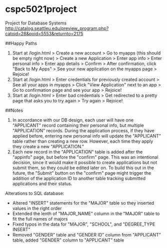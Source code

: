 # cspc5021project
Project for Database Systems http://catalog.seattleu.edu/preview_program.php?catoid=28&poid=5553&returnto=2175

##Happy Paths
1. Start at /login.html > Create a new account > Go to myapps (this should be empty right now) > Create a new Application > Enter app info > Enter personal info > Enter app details > Confirm > After confirmation, click "Back to My Apps" > See your new application on the myapps page > Rejoice!
2. Start at /login.html > Enter credentials for previously created account > See all your apps in myapps > Click "View Application" next to an app > Go to confirmation page and see your app > Rejoice!
3. Start at /login.html > Enter bad credentials > Get redirected to a pretty page that asks you to try again > Try again > Rejoice!

##Notes
1. In accordance with our DB design, each user will have one "APPLICANT" record containing their personal info, but multiple "APPLICATION" records. During the application process, if they have applied before, entering new personal info will update the "APPLICANT" table rather than creating a new row. However, each time they apply they create a new "APPLICATION."
2. Each new record in the "APPLICATION" table is added after the "appinfo" page, but before the "confirm" page. This was an intentional decision, since it would make it possible to create applications but not submit them, so they could be edited later on. To build this out in the future, the "Submit" button on the "confirm" page might trigger the addition of the application ID to another table tracking submitted applications and their status. 


Alterations to SQL database:
- Altered "INSERT" statements for the "MAJOR" table so they inserted values in the right order
- Extended the lenth of "MAJOR_NAME" column in the "MAJOR" table to fit the full names of majors
- Fixed typos in the data for "MAJOR", "SCHOOL", and "DEGREE_TYPE INSERT"
- Removed "GENDER" table and "GENDER ID" column from "APPLICANT" table, added "GENDER" column to "APPLICANT" table

